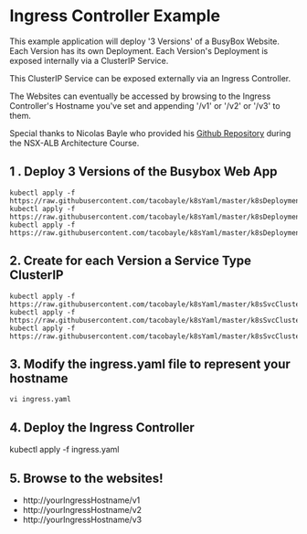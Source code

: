 # Ingress Controller Example

This example application will deploy '3 Versions' of a BusyBox Website. Each Version has its own Deployment.
Each Version's Deployment is exposed internally via a ClusterIP Service.

This ClusterIP Service can be exposed externally via an Ingress Controller. 

The Websites can eventually be accessed by browsing to the Ingress Controller's Hostname you've set and appending '/v1' or '/v2' or '/v3' to them. 

Special thanks to Nicolas Bayle who provided his [Github Repository](https://github.com/tacobayle) during the NSX-ALB Architecture Course. 

## 1 . Deploy 3 Versions of the Busybox Web App

```
kubectl apply -f https://raw.githubusercontent.com/tacobayle/k8sYaml/master/k8sDeploymentBusyBoxFrontEndV1.yml
kubectl apply -f https://raw.githubusercontent.com/tacobayle/k8sYaml/master/k8sDeploymentBusyBoxFrontEndV2.yml
kubectl apply -f https://raw.githubusercontent.com/tacobayle/k8sYaml/master/k8sDeploymentBusyBoxFrontEndV3.yml
```

## 2. Create for each Version a Service Type ClusterIP
```
kubectl apply -f https://raw.githubusercontent.com/tacobayle/k8sYaml/master/k8sSvcClusterIpBusyBoxFrontEndV1.yml
kubectl apply -f https://raw.githubusercontent.com/tacobayle/k8sYaml/master/k8sSvcClusterIpBusyBoxFrontEndV2.yml
kubectl apply -f https://raw.githubusercontent.com/tacobayle/k8sYaml/master/k8sSvcClusterIpBusyBoxFrontEndV3.yml
```

## 3. Modify the ingress.yaml file to represent your hostname
```
vi ingress.yaml
```

## 4. Deploy the Ingress Controller
kubectl apply -f ingress.yaml

## 5. Browse to the websites!

- http://yourIngressHostname/v1
- http://yourIngressHostname/v2
- http://yourIngressHostname/v3